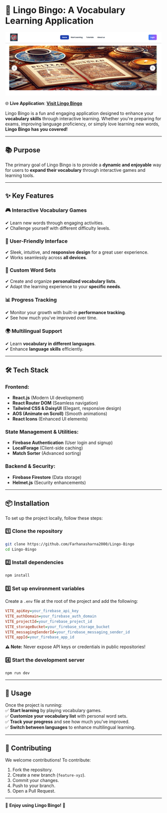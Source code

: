 # 🎉 **Lingo Bingo**: A Vocabulary Learning Application  

![Lingo Bingo Banner](/public/lingobingo.png)  

🌐 **Live Application**: [**Visit Lingo Bingo**](https://chimerical-stroopwafel-f536e2.netlify.app)  

Lingo Bingo is a fun and engaging application designed to enhance your **vocabulary skills** through interactive learning. Whether you're preparing for exams, improving language proficiency, or simply love learning new words, **Lingo Bingo has you covered!**  

---

## 📚 **Purpose**  

The primary goal of Lingo Bingo is to provide a **dynamic and enjoyable** way for users to **expand their vocabulary** through interactive games and learning tools.  

---

## ✨ **Key Features**  

### 🎮 **Interactive Vocabulary Games**  
✔ Learn new words through engaging activities.  
✔ Challenge yourself with different difficulty levels.  

### 🎨 **User-Friendly Interface**  
✔ Sleek, intuitive, and **responsive design** for a great user experience.  
✔ Works seamlessly across **all devices**.  

### 📝 **Custom Word Sets**  
✔ Create and organize **personalized vocabulary lists**.  
✔ Adapt the learning experience to your **specific needs**.  

### 📊 **Progress Tracking**  
✔ Monitor your growth with built-in **performance tracking**.  
✔ See how much you've improved over time.  

### 🌍 **Multilingual Support**  
✔ Learn **vocabulary in different languages**.  
✔ Enhance **language skills** efficiently.  

---

## 🛠 **Tech Stack**  

### **Frontend:**  
- **React.js** (Modern UI development)  
- **React Router DOM** (Seamless navigation)  
- **Tailwind CSS & DaisyUI** (Elegant, responsive design)  
- **AOS (Animate on Scroll)** (Smooth animations)  
- **React Icons** (Enhanced UI elements)  

### **State Management & Utilities:**  
- **Firebase Authentication** (User login and signup)  
- **LocalForage** (Client-side caching)  
- **Match Sorter** (Advanced sorting)  

### **Backend & Security:**  
- **Firebase Firestore** (Data storage)  
- **Helmet.js** (Security enhancements)  

---

## 📦 **Installation**  

To set up the project locally, follow these steps:

### 1️⃣ Clone the repository  
```sh
git clone https://github.com/Farhanasharna2000/Lingo-Bingo 
cd Lingo-Bingo 
```

### 2️⃣ Install dependencies  
```sh
npm install  
```

### 3️⃣ Set up environment variables  

Create a `.env` file at the root of the project and add the following:  

```ini
VITE_apiKey=your_firebase_api_key  
VITE_authDomain=your_firebase_auth_domain  
VITE_projectId=your_firebase_project_id  
VITE_storageBucket=your_firebase_storage_bucket  
VITE_messagingSenderId=your_firebase_messaging_sender_id  
VITE_appId=your_firebase_app_id  
```

**⚠️ Note:** Never expose API keys or credentials in public repositories!  

### 4️⃣ Start the development server  
```sh
npm run dev  
```

---

## 🚀 **Usage**  

Once the project is running:  
✅ **Start learning** by playing vocabulary games.  
✅ **Customize your vocabulary list** with personal word sets.  
✅ **Track your progress** and see how much you've improved.  
✅ **Switch between languages** to enhance multilingual learning.  

---

## 🤝 **Contributing**  

We welcome contributions! To contribute:  
1. Fork the repository.  
2. Create a new branch (`feature-xyz`).  
3. Commit your changes.  
4. Push to your branch.  
5. Open a Pull Request.  

---

🎉 **Enjoy using Lingo Bingo!** 🚀  

